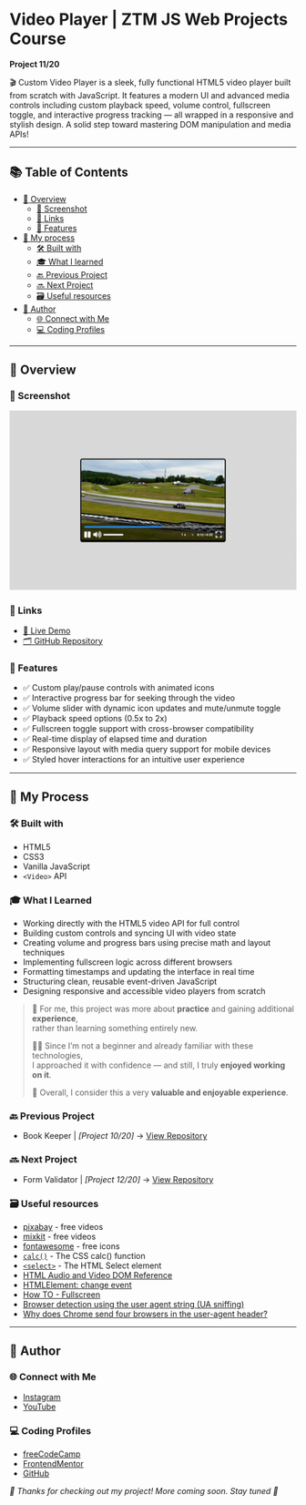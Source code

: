 # Video Player | ZTM JS Web Projects Course

**Project 11/20**

🎬 Custom Video Player is a sleek, fully functional HTML5 video player built from scratch with JavaScript. It features a modern UI and advanced media controls including custom playback speed, volume control, fullscreen toggle, and interactive progress tracking — all wrapped in a responsive and stylish design. A solid step toward mastering DOM manipulation and media APIs!

---

## 📚 Table of Contents

- [🔎 Overview](#-overview)
  - [📸 Screenshot](#-screenshot)
  - [🔗 Links](#-links)
  - [📌 Features](#-features)
- [🧠 My process](#-my-process)
  - [🛠️ Built with](#️-built-with)
  - [🎓 What I learned](#-what-i-learned)
  - [🔙 Previous Project](#-previous-project)
  - [🔜 Next Project](#-next-project)
  - [🗃️ Useful resources](#️-useful-resources)
- [👤 Author](#-author)
  - [🌐 Connect with Me](#-connect-with-me)
  - [💻 Coding Profiles](#-coding-profiles)

---

## 🔎 Overview

### 📸 Screenshot

![Live Preview Screenshot](./assets/screenshot.jpg)

### 🔗 Links

 - [🔴 Live Demo](https://dalascript.github.io/projects-title/)
 - [🗂️ GitHub Repository](https://github.com/DalaScript/projects-title)

### 📌 Features

 - ✅ Custom play/pause controls with animated icons
 - ✅ Interactive progress bar for seeking through the video
 - ✅ Volume slider with dynamic icon updates and mute/unmute toggle
 - ✅ Playback speed options (0.5x to 2x)
 - ✅ Fullscreen toggle support with cross-browser compatibility
 - ✅ Real-time display of elapsed time and duration
 - ✅ Responsive layout with media query support for mobile devices
 - ✅ Styled hover interactions for an intuitive user experience

---

## 🧠 My Process

### 🛠️ Built with

 - HTML5
 - CSS3
 - Vanilla JavaScript
 - `<Video>` API

### 🎓 What I Learned

 - Working directly with the HTML5 video API for full control
 - Building custom controls and syncing UI with video state
 - Creating volume and progress bars using precise math and layout techniques
 - Implementing fullscreen logic across different browsers
 - Formatting timestamps and updating the interface in real time
 - Structuring clean, reusable event-driven JavaScript
 - Designing responsive and accessible video players from scratch

  > 🚀 For me, this project was more about **practice** and gaining additional **experience**,  
  > rather than learning something entirely new.  
  >  
  > 👨‍💻 Since I’m not a beginner and already familiar with these technologies,  
  > I approached it with confidence — and still, I truly **enjoyed working on it**.  
  >  
  > 🎯 Overall, I consider this a very **valuable and enjoyable experience**.

### 🔙 Previous Project

 - Book Keeper | *[Project 10/20]* → [View Repository](https://github.com/DalaScript/book-keeper)

### 🔜 Next Project

 - Form Validator | *[Project 12/20]* → [View Repository](https://github.com/DalaScript/form-validator)

### 🗃️ Useful resources

 - [pixabay](https://pixabay.com/) - free videos
 - [mixkit](https://mixkit.co/) - free videos
 - [fontawesome](https://fontawesome.com/icons) - free icons
 - [`calc()`](https://developer.mozilla.org/en-US/docs/Web/CSS/calc) - The CSS calc() function
 - [`<select>`](https://developer.mozilla.org/en-US/docs/Web/HTML/Reference/Elements/select) - The HTML Select element
 - [HTML Audio and Video DOM Reference](https://www.w3schools.com/tags/ref_av_dom.asp)
 - [HTMLElement: change event](https://developer.mozilla.org/en-US/docs/Web/API/HTMLElement/change_event)
 - [How TO - Fullscreen](https://www.w3schools.com/howto/howto_js_fullscreen.asp)
 - [Browser detection using the user agent string (UA sniffing)](https://developer.mozilla.org/en-US/docs/Web/HTTP/Guides/Browser_detection_using_the_user_agent)
 - [Why does Chrome send four browsers in the user-agent header?](https://security.stackexchange.com/questions/126407/why-does-chrome-send-four-browsers-in-the-user-agent-header)

---

## 👤 Author

### 🌐 Connect with Me

 - [Instagram](https://www.instagram.com/DalaScript)
 - [YouTube](https://www.youtube.com/@DalaScript)

### 💻 Coding Profiles

 - [freeCodeCamp](https://www.freecodecamp.org/DalaScript)
 - [FrontendMentor](https://www.frontendmentor.io/profile/DalaScript)
 - [GitHub](https://github.com/DalaScript)

*🙌 Thanks for checking out my project! More coming soon. Stay tuned 🚀*